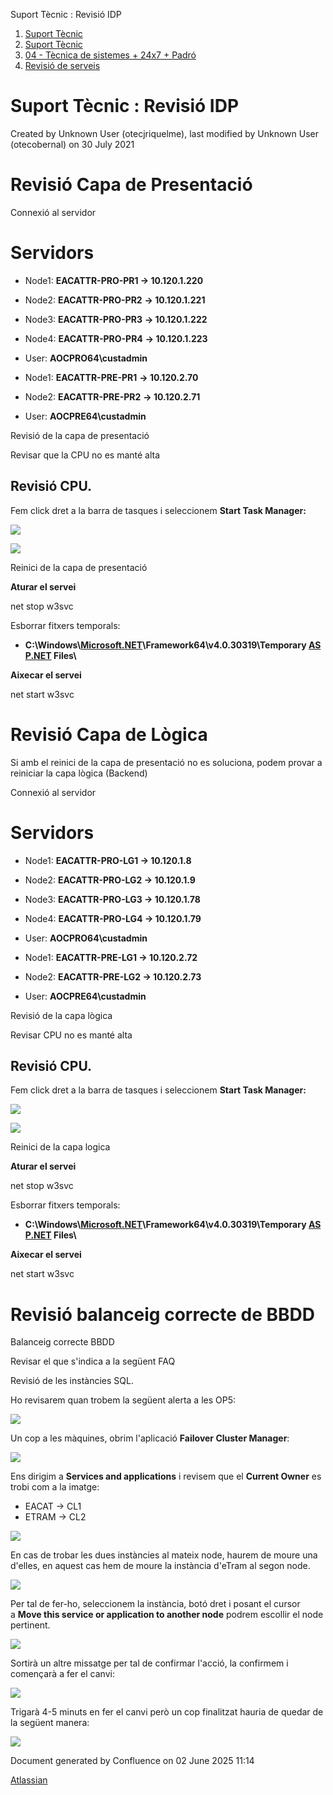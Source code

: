 Suport Tècnic : Revisió IDP  

1.  [Suport Tècnic](index.md)
2.  [Suport Tècnic](13893782.md)
3.  [04 - Tècnica de sistemes + 24x7 + Padró](26313202.md)
4.  [Revisió de serveis](36340340.md)

Suport Tècnic : Revisió IDP
===========================

Created by Unknown User (otecjriquelme), last modified by Unknown User (otecobernal) on 30 July 2021

Revisió Capa de Presentació
===========================

Connexió al servidor

Servidors 
==========

*   Node1: **EACATTR-PRO-PR1 → 10.120.1.220 [](https://pam.aoc.cat/SecretServer/app/#/secrets/524/general)** 
    
*   Node2: **EACATTR-PRO-PR2** **→ 10.120.1.221 [](https://pam.aoc.cat/SecretServer/app/#/secrets/523/general)** 
*   Node3: **EACATTR-PRO-PR3** **→ 10.120.1.222 [](https://pam.aoc.cat/SecretServer/app/#/secrets/522/general)** 
*   Node4: **EACATTR-PRO-PR4** **→ 10.120.1.223 [](https://pam.aoc.cat/SecretServer/app/#/secrets/521/general)** 
*   User: **AOCPRO64\\custadmin**

*   Node1: **EACATTR-PRE-PR1** **→ 10.120.2.70 [](https://pam.aoc.cat/SecretServer/app/#/secrets/538/general)** 
    
*   Node2: **EACATTR-PRE-PR2** **→ 10.120.2.71 [](https://pam.aoc.cat/SecretServer/app/#/secrets/539/general)** 
*   User: **AOCPRE64\\custadmin**

Revisió de la capa de presentació

Revisar que la CPU no es manté alta

Revisió CPU.
------------

  

Fem click dret a la barra de tasques i seleccionem **Start Task Manager:**

![](attachments/41520694/41520716.png)

![](attachments/41520694/41520717.png)

Reinici de la capa de presentació

  

**Aturar el servei**

net stop w3svc

  
  

Esborrar fitxers temporals:

*   **C:\\Windows\\[Microsoft.NET](http://microsoft.net/)\\Framework64\\v4.0.30319\\Temporary [ASP.NET](http://asp.net/) Files\\**

  

**Aixecar el servei**

net start w3svc

  

Revisió Capa de Lògica
======================

Si amb el reinici de la capa de presentació no es soluciona, podem provar a reiniciar la capa lògica (Backend)

Connexió al servidor

Servidors 
==========

*   Node1: **EACATTR-PRO-LG1 → 10.120.1.8 **[](https://pam.aoc.cat/SecretServer/app/#/secrets/525/general)**** 
    
*   Node2: **EACATTR-PRO-LG2 → 10.120.1.9 **[](https://pam.aoc.cat/SecretServer/app/#/secrets/526/general)**** 
*   Node3: **EACATTR-PRO-LG3 → 10.120.1.78 **[](https://pam.aoc.cat/SecretServer/app/#/secrets/527/general)**** 
*   Node4: **EACATTR-PRO-LG4 → 10.120.1.79 **[](https://pam.aoc.cat/SecretServer/app/#/secrets/528/general)**** 
*   User: **AOCPRO64\\custadmin**

*   Node1: **EACATTR-PRE-LG1 → 10.120.2.72 **[](https://pam.aoc.cat/SecretServer/app/#/secrets/534/general)**** 
    
*   Node2: **EACATTR-PRE-LG2 → 10.120.2.73 **[](https://pam.aoc.cat/SecretServer/app/#/secrets/535/general)**** 
*   User: **AOCPRE64\\custadmin**

Revisió de la capa lògica

Revisar CPU no es manté alta

Revisió CPU.
------------

  

Fem click dret a la barra de tasques i seleccionem **Start Task Manager:**

![](attachments/41520689/41520713.png)

![](attachments/41520689/41520714.png)

Reinici de la capa logica

  

**Aturar el servei**

net stop w3svc

  

Esborrar fitxers temporals:

*   **C:\\Windows\\[Microsoft.NET](http://microsoft.net/)\\Framework64\\v4.0.30319\\Temporary [ASP.NET](http://asp.net/) Files\\**

  

**Aixecar el servei**

net start w3svc

  

Revisió balanceig correcte de BBDD
==================================

Balanceig correcte BBDD

Revisar el que s'indica a la següent FAQ

Revisió de les instàncies SQL.

Ho revisarem quan trobem la següent alerta a les OP5:

![](attachments/41521869/41521878.png)

  

Un cop a les màquines, obrim l'aplicació **Failover Cluster Manager**:

**![](attachments/41521869/41521879.png)[](https://intranet.aoc.cat/pages/resumedraft.action?draftId=41521874&draftShareId=ccea0dcf-7bc1-43d8-b739-1215bbffd0b4&)**

  

Ens dirigim a **Services and applications** i revisem que el **Current Owner** es trobi com a la imatge:

*   EACAT → CL1
*   ETRAM → CL2

![](attachments/41521869/41521881.png)

  

En cas de trobar les dues instàncies al mateix node, haurem de moure una d'elles, en aquest cas hem de moure la instància d'eTram al segon node.

**![](attachments/41521869/41521882.png)**

  

Per tal de fer-ho, seleccionem la instància, botó dret i posant el cursor a **Move this service or application to another node** podrem escollir el node pertinent.

**![](attachments/41521869/41521883.png)**

  

Sortirà un altre missatge per tal de confirmar l'acció, la confirmem i començarà a fer el canvi:

**![](attachments/41521869/41521884.png)**

  

Trigarà 4-5 minuts en fer el canvi però un cop finalitzat hauria de quedar de la següent manera:

**![](attachments/41521869/41521885.png)**

  

  

  

  

  

  

  

  

Document generated by Confluence on 02 June 2025 11:14

[Atlassian](http://www.atlassian.com/)
